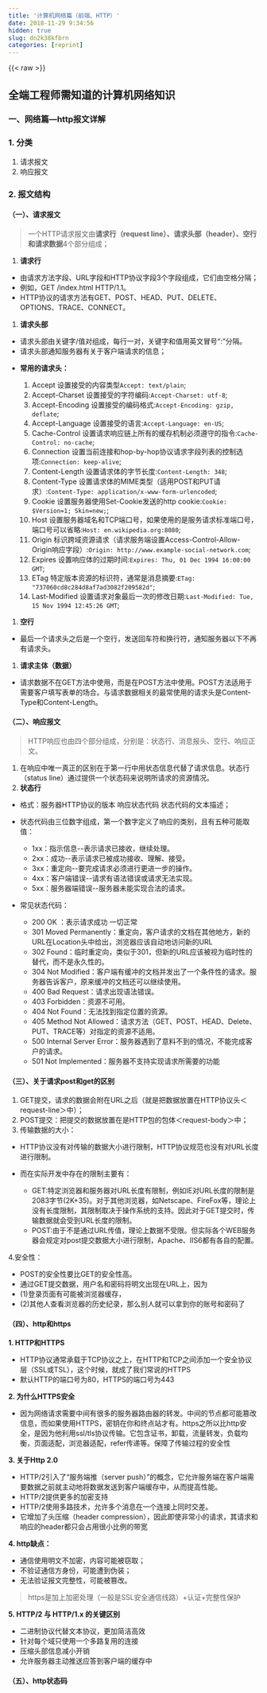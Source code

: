 ```yaml
---
title: '计算机网络篇（前端、HTTP）' 
date: 2018-11-29 9:34:56
hidden: true
slug: dn2k38kfbrn
categories: [reprint]
---
```


{{< raw >}}

                    
<h2 id="articleHeader0">全端工程师需知道的计算机网络知识</h2>
<h3 id="articleHeader1">一、网络篇—http报文详解</h3>
<h3 id="articleHeader2">1. 分类</h3>
<ol>
<li>请求报文</li>
<li>响应报文</li>
</ol>
<h3 id="articleHeader3">2. 报文结构</h3>
<h4>（一）、请求报文</h4>
<blockquote>一个HTTP请求报文由<strong>请求行（request line）、请求头部（header）、空行和请求数据</strong>4个部分组成；</blockquote>
<ol><li><strong>请求行</strong></li></ol>
<ul>
<li>由请求方法字段、URL字段和HTTP协议字段3个字段组成，它们由空格分隔；</li>
<li>例如，GET /index.html HTTP/1.1。</li>
<li>HTTP协议的请求方法有GET、POST、HEAD、PUT、DELETE、OPTIONS、TRACE、CONNECT。</li>
</ul>
<ol><li><strong>请求头部</strong></li></ol>
<ul>
<li>请求头部由关键字/值对组成，每行一对，关键字和值用英文冒号“:”分隔。</li>
<li>请求头部通知服务器有关于客户端请求的信息；</li>
<li>
<p><strong>常用的请求头：</strong></p>
<ol>
<li>Accept 设置接受的内容类型<code>Accept: text/plain</code>;</li>
<li>Accept-Charset 设置接受的字符编码:<code>Accept-Charset: utf-8</code>;</li>
<li>Accept-Encoding 设置接受的编码格式:<code>Accept-Encoding: gzip, deflate</code>;</li>
<li>Accept-Language 设置接受的语言:<code>Accept-Language: en-US</code>;</li>
<li>Cache-Control 设置请求响应链上所有的缓存机制必须遵守的指令:<code>Cache-Control: no-cache</code>;</li>
<li>Connection 设置当前连接和hop-by-hop协议请求字段列表的控制选项:<code>Connection: keep-alive</code>;</li>
<li>Content-Length 设置请求体的字节长度:<code>Content-Length: 348</code>;</li>
<li>Content-Type 设置请求体的MIME类型（适用POST和PUT请求）:<code>Content-Type: application/x-www-form-urlencoded</code>;</li>
<li>Cookie 设置服务器使用Set-Cookie发送的http cookie:<code>Cookie: $Version=1; Skin=new;</code>;</li>
<li>Host 设置服务器域名和TCP端口号，如果使用的是服务请求标准端口号，端口号可以省略:<code>Host: en.wikipedia.org:8080</code>;</li>
<li>Origin 标识跨域资源请求（请求服务端设置Access-Control-Allow-Origin响应字段）:<code>Origin: http://www.example-social-network.com</code>;</li>
<li>Expires 设置响应体的过期时间:<code>Expires: Thu, 01 Dec 1994 16:00:00 GMT</code>;</li>
<li>ETag 特定版本资源的标识符，通常是消息摘要:<code>ETag: "737060cd8c284d8af7ad3082f209582d"</code>;</li>
<li>Last-Modified 设置请求对象最后一次的修改日期:<code>Last-Modified: Tue, 15 Nov 1994 12:45:26 GMT</code>;</li>
</ol>
</li>
</ul>
<ol><li><strong>空行</strong></li></ol>
<ul><li>最后一个请求头之后是一个空行，发送回车符和换行符，通知服务器以下不再有请求头。</li></ul>
<ol><li><strong>请求主体（数据）</strong></li></ol>
<ul><li>请求数据不在GET方法中使用，而是在POST方法中使用。POST方法适用于需要客户填写表单的场合。与请求数据相关的最常使用的请求头是Content-Type和Content-Length。</li></ul>
<h4>（二）、响应报文</h4>
<blockquote>HTTP响应也由四个部分组成，分别是：状态行、消息报头、空行、响应正文。</blockquote>
<ol>
<li>在响应中唯一真正的区别在于第一行中用状态信息代替了请求信息。状态行（status line）通过提供一个状态码来说明所请求的资源情况。</li>
<li><strong>状态行</strong></li>
</ol>
<ul>
<li>格式：服务器HTTP协议的版本 响应状态代码 状态代码的文本描述；</li>
<li>
<p>状态代码由三位数字组成，第一个数字定义了响应的类别，且有五种可能取值：</p>
<ul>
<li>1xx：指示信息--表示请求已接收，继续处理。</li>
<li>2xx：成功--表示请求已被成功接收、理解、接受。</li>
<li>3xx：重定向--要完成请求必须进行更进一步的操作。</li>
<li>4xx：客户端错误--请求有语法错误或请求无法实现。</li>
<li>5xx：服务器端错误--服务器未能实现合法的请求。</li>
</ul>
</li>
<li>
<p>常见状态代码：</p>
<ul>
<li>200 OK ：表示请求成功 一切正常</li>
<li>301 Moved Permanently：重定向，客户请求的文档在其他地方，新的URL在Location头中给出，浏览器应该自动地访问新的URL</li>
<li>302 Found：临时重定向，类似于301，但新的URL应该被视为临时性的替代，而不是永久性的。</li>
<li>304 Not Modified：客户端有缓冲的文档并发出了一个条件性的请求。服务器告诉客户，原来缓冲的文档还可以继续使用。</li>
<li>400 Bad Request：请求出现语法错误。</li>
<li>403 Forbidden：资源不可用。</li>
<li>404 Not Found：无法找到指定位置的资源。</li>
<li>405 Method Not Allowed：请求方法（GET、POST、HEAD、Delete、PUT、TRACE等）对指定的资源不适用。</li>
<li>500 Internal Server Error：服务器遇到了意料不到的情况，不能完成客户的请求。</li>
<li>501 Not Implemented：服务器不支持实现请求所需要的功能</li>
</ul>
</li>
</ul>
<h4>（三）、关于请求post和get的区别</h4>
<ol>
<li>GET提交，请求的数据会附在URL之后（就是把数据放置在HTTP协议头＜request-line＞中）；</li>
<li>POST提交：把提交的数据放置在是HTTP包的包体＜request-body＞中；</li>
<li>传输数据的大小：</li>
</ol>
<ul>
<li>HTTP协议没有对传输的数据大小进行限制，HTTP协议规范也没有对URL长度进行限制。</li>
<li>
<p>而在实际开发中存在的限制主要有：</p>
<ul>
<li>GET:特定浏览器和服务器对URL长度有限制，例如IE对URL长度的限制是2083字节(2K+35)。对于其他浏览器，如Netscape、FireFox等，理论上没有长度限制，其限制取决于操作系统的支持。因此对于GET提交时，传输数据就会受到URL长度的限制。</li>
<li>POST:由于不是通过URL传值，理论上数据不受限。但实际各个WEB服务器会规定对post提交数据大小进行限制，Apache、IIS6都有各自的配置。</li>
</ul>
</li>
</ul>
<p>4.安全性：</p>
<ul>
<li>POST的安全性要比GET的安全性高。</li>
<li>通过GET提交数据，用户名和密码将明文出现在URL上，因为</li>
<li>(1)登录页面有可能被浏览器缓存，</li>
<li>(2)其他人查看浏览器的历史纪录，那么别人就可以拿到你的账号和密码了</li>
</ul>
<h4>（四）、http和https</h4>
<p><strong>1. HTTP和HTTPS</strong></p>
<ul>
<li>HTTP协议通常承载于TCP协议之上，在HTTP和TCP之间添加一个安全协议层（SSL或TSL），这个时候，就成了我们常说的HTTPS</li>
<li>默认HTTP的端口号为80，HTTPS的端口号为443</li>
</ul>
<p><strong>2. 为什么HTTPS安全</strong></p>
<ul><li>因为网络请求需要中间有很多的服务器路由器的转发。中间的节点都可能篡改信息，而如果使用HTTPS，密钥在你和终点站才有。https之所以比http安全，是因为他利用ssl/tls协议传输。它包含证书，卸载，流量转发，负载均衡，页面适配，浏览器适配，refer传递等。保障了传输过程的安全性</li></ul>
<p><strong>3. 关于Http 2.0</strong></p>
<ul>
<li>HTTP/2引入了“服务端推（server push）”的概念，它允许服务端在客户端需要数据之前就主动地将数据发送到客户端缓存中，从而提高性能。</li>
<li>HTTP/2提供更多的加密支持</li>
<li>HTTP/2使用多路技术，允许多个消息在一个连接上同时交差。</li>
<li>它增加了头压缩（header compression），因此即使非常小的请求，其请求和响应的header都只会占用很小比例的带宽</li>
</ul>
<p><strong>4. http缺点：</strong></p>
<ul>
<li>通信使用明文不加密，内容可能被窃取；</li>
<li>不验证通信方身份，可能遭到伪装；</li>
<li>无法验证报文完整性，可能被篡改。</li>
</ul>
<blockquote>https是加上加密处理（一般是SSL安全通信线路）+认证+完整性保护</blockquote>
<p><strong>5. HTTP/2 与 HTTP/1.x 的关键区别</strong></p>
<ul>
<li>二进制协议代替文本协议，更加简洁高效</li>
<li>针对每个域只使用一个多路复用的连接</li>
<li>压缩头部信息减小开销</li>
<li>允许服务器主动推送应答到客户端的缓存中</li>
</ul>
<h4>（五）、http状态码</h4>
<div class="widget-codetool" style="display:none;">
      <div class="widget-codetool--inner">
      <span class="selectCode code-tool" data-toggle="tooltip" data-placement="top" title="" data-original-title="全选"></span>
      <span type="button" class="copyCode code-tool" data-toggle="tooltip" data-placement="top" data-clipboard-text=" 简单版
    [
        100  Continue   继续，一般在发送post请求时，已发送了http header之后服务端将返回此信息，表示确认，之后发送具体参数信息
        200  OK         正常返回信息
        201  Created    请求成功并且服务器创建了新的资源
        202  Accepted   服务器已接受请求，但尚未处理
        301  Moved Permanently  请求的网页已永久移动到新位置。
        302 Found       临时性重定向。
        303 See Other   临时性重定向，且总是使用 GET 请求新的 URI。
        304  Not Modified 自从上次请求后，请求的网页未修改过。

        400 Bad Request  服务器无法理解请求的格式，客户端不应当尝试再次使用相同的内容发起请求。
        401 Unauthorized 请求未授权。
        403 Forbidden   禁止访问。
        404 Not Found   找不到如何与 URI 相匹配的资源。

        500 Internal Server Error  最常见的服务器端错误。
        503 Service Unavailable 服务器端暂时无法处理请求（可能是过载或维护）。
    ]" title="" data-original-title="复制"></span>
      <span type="button" class="saveToNote code-tool" data-toggle="tooltip" data-placement="top" title="" data-original-title="放进笔记"></span>
      </div>
      </div><pre class="hljs lsl"><code> 简单版
    [
        <span class="hljs-number">100</span>  Continue   继续，一般在发送post请求时，已发送了http header之后服务端将返回此信息，表示确认，之后发送具体参数信息
        <span class="hljs-number">200</span>  OK         正常返回信息
        <span class="hljs-number">201</span>  Created    请求成功并且服务器创建了新的资源
        <span class="hljs-number">202</span>  Accepted   服务器已接受请求，但尚未处理
        <span class="hljs-number">301</span>  Moved Permanently  请求的网页已永久移动到新位置。
        <span class="hljs-number">302</span> Found       临时性重定向。
        <span class="hljs-number">303</span> See Other   临时性重定向，且总是使用 GET 请求新的 URI。
        <span class="hljs-number">304</span>  Not Modified 自从上次请求后，请求的网页未修改过。

        <span class="hljs-number">400</span> Bad Request  服务器无法理解请求的格式，客户端不应当尝试再次使用相同的内容发起请求。
        <span class="hljs-number">401</span> Unauthorized 请求未授权。
        <span class="hljs-number">403</span> Forbidden   禁止访问。
        <span class="hljs-number">404</span> Not Found   找不到如何与 URI 相匹配的资源。

        <span class="hljs-number">500</span> Internal Server Error  最常见的服务器端错误。
        <span class="hljs-number">503</span> Service Unavailable 服务器端暂时无法处理请求（可能是过载或维护）。
    ]</code></pre>
<h3 id="articleHeader4">二、网络——其他</h3>
<p><strong>1. 一个页面从输入 URL 到页面加载显示完成，这个过程中都发生了什么？（流程说的越详细越好）</strong><br><a href="https://segmentfault.com/a/1190000014872028">一个页面从输入 URL 到页面加载显示完成，这个过程中都发生了什么</a></p>
<p><strong>2. 说说网络分层里七层模型是哪七层</strong></p>
<ul>
<li>应用层：应用层、表示层、会话层（从上往下）（HTTP、FTP、SMTP、DNS）</li>
<li>传输层（TCP和UDP）</li>
<li>网络层（IP）</li>
<li>物理和数据链路层（以太网）</li>
<li>每一层的作用如下：</li>
<li>
<p>物理层：通过媒介传输比特,确定机械及电气规范（比特Bit）数据链路层：将比特组装成帧和点到点的传递（帧Frame）</p>
<ul>
<li>网络层：负责数据包从源到宿的传递和网际互连（包PackeT）</li>
<li>传输层：提供端到端的可靠报文传递和错误恢复（段Segment）</li>
<li>会话层：建立、管理和终止会话（会话协议数据单元SPDU）</li>
<li>表示层：对数据进行翻译、加密和压缩（表示协议数据单元PPDU）</li>
<li>应用层：允许访问OSI环境的手段（应用协议数据单元APDU）</li>
</ul>
</li>
</ul>
<p><strong>3. 304缓存的原理</strong></p>
<ul>
<li>服务器首先产生ETag，服务器可在稍后使用它来判断页面是否已经被修改。本质上，客户端通过将该记号传回服务器要求服务器验证其（客户端）缓存</li>
<li>304是HTTP状态码，服务器用来标识这个文件没修改，不返回内容，浏览器在接收到个状态码后，会使用浏览器已缓存的文件</li>
<li>客户端请求一个页面（A）。 服务器返回页面A，并在给A加上一个ETag。 客户端展现该页面，并将页面连同ETag一起缓存。 客户再次请求页面A，并将上次请求时服务器返回的ETag一起传递给服务器。 服务器检查该ETag，并判断出该页面自上次客户端请求之后还未被修改，直接返回响应304（未修改——Not Modified）和一个空的响应体</li>
<li><a href="https://segmentfault.com/a/1190000014888462" target="_blank">认识更多--浏览器缓存篇</a></li>
</ul>

                
{{< /raw >}}

# 版权声明
本文资源来源互联网，仅供学习研究使用，版权归该资源的合法拥有者所有，

本文仅用于学习、研究和交流目的。转载请注明出处、完整链接以及原作者。

原作者若认为本站侵犯了您的版权，请联系我们，我们会立即删除！

## 原文标题
计算机网络篇（前端、HTTP）

## 原文链接
[https://segmentfault.com/a/1190000015017908](https://segmentfault.com/a/1190000015017908)

